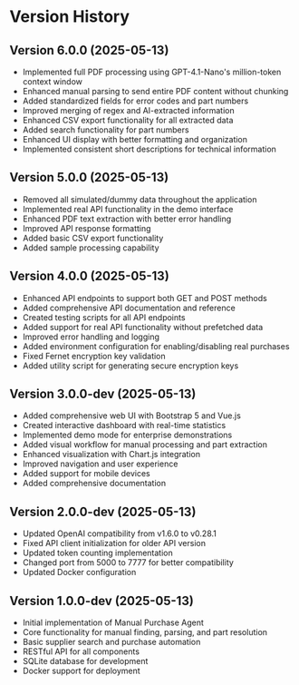 # Version History

## Version 6.0.0 (2025-05-13)
- Implemented full PDF processing using GPT-4.1-Nano's million-token context window
- Enhanced manual parsing to send entire PDF content without chunking
- Added standardized fields for error codes and part numbers
- Improved merging of regex and AI-extracted information
- Enhanced CSV export functionality for all extracted data
- Added search functionality for part numbers
- Enhanced UI display with better formatting and organization
- Implemented consistent short descriptions for technical information

## Version 5.0.0 (2025-05-13)
- Removed all simulated/dummy data throughout the application
- Implemented real API functionality in the demo interface
- Enhanced PDF text extraction with better error handling
- Improved API response formatting
- Added basic CSV export functionality
- Added sample processing capability

## Version 4.0.0 (2025-05-13)
- Enhanced API endpoints to support both GET and POST methods
- Added comprehensive API documentation and reference
- Created testing scripts for all API endpoints
- Added support for real API functionality without prefetched data
- Improved error handling and logging
- Added environment configuration for enabling/disabling real purchases
- Fixed Fernet encryption key validation
- Added utility script for generating secure encryption keys

## Version 3.0.0-dev (2025-05-13)
- Added comprehensive web UI with Bootstrap 5 and Vue.js
- Created interactive dashboard with real-time statistics
- Implemented demo mode for enterprise demonstrations
- Added visual workflow for manual processing and part extraction
- Enhanced visualization with Chart.js integration
- Improved navigation and user experience
- Added support for mobile devices
- Added comprehensive documentation

## Version 2.0.0-dev (2025-05-13)
- Updated OpenAI compatibility from v1.6.0 to v0.28.1
- Fixed API client initialization for older API version
- Updated token counting implementation
- Changed port from 5000 to 7777 for better compatibility
- Updated Docker configuration

## Version 1.0.0-dev (2025-05-13)
- Initial implementation of Manual Purchase Agent
- Core functionality for manual finding, parsing, and part resolution
- Basic supplier search and purchase automation
- RESTful API for all components
- SQLite database for development
- Docker support for deployment